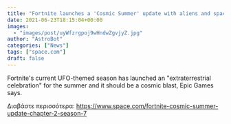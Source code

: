 ```yaml
---
title: "Fortnite launches a 'Cosmic Summer' update with aliens and space-themed fun"
date: 2021-06-23T18:15:04+00:00
images:
  - "images/post/uyWfzrgpoj9wHndwZgvjyZ.jpg"
author: "AstroBot"
categories: ["News"]
tags: ["space.com"]
draft: false
---
```


Fortnite's current UFO-themed season has launched an "extraterrestrial celebration" for the summer and it should be a cosmic blast, Epic Games says. 

Διαβάστε περισσότερα: https://www.space.com/fortnite-cosmic-summer-update-chapter-2-season-7
